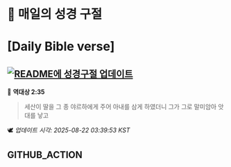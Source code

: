 # 🙏 매일의 성경 구절
# [Daily Bible verse]
## [![README에 성경구절 업데이트](https://github.com/DONGSUKA/first_test/actions/workflows/update-readme-bible.yml/badge.svg)](https://github.com/DONGSUKA/first_test/actions/workflows/update-readme-bible.yml)
<!-- START_BIBLE_VERSE -->
📖 **역대상 2:35**
> 세산이 딸을 그 종 야르하에게 주어 아내를 삼게 하였더니 그가 그로 말미암아 앗대를 낳고

🕊️ _업데이트 시각: 2025-08-22 03:39:53 KST_
  <!-- END_BIBLE_VERSE -->
## GITHUB_ACTION
